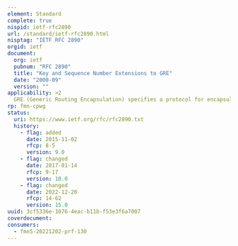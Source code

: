 ```yaml
---
element: Standard
complete: true
nispid: ietf-rfc2890
url: /standard/ietf-rfc2890.html
nisptag: "IETF RFC 2890"
orgid: ietf
document:
  org: ietf
  pubnum: "RFC 2890"
  title: "Key and Sequence Number Extensions to GRE"
  date: "2000-09"
  version: ""
applicability: >2
  GRE (Generic Routing Encapsulation) specifies a protocol for encapsulation of an arbitrary protocol over another arbitrary network layer protocol.
rp: fmn-cpwg
status:
  uri: https://www.ietf.org/rfc/rfc2890.txt
  history: 
    - flag: added
      date: 2015-11-02
      rfcp: 8-5
      version: 9.0
    - flag: changed
      date: 2017-01-14
      rfcp: 9-17
      version: 10.0
    - flag: changed
      date: 2022-12-20
      rfcp: 14-62
      version: 15.0
uuid: 3cf5336e-1076-4eac-b11b-f53e3f6a7007
coverdocument:
consumers:
  - fmn5-20221202-prf-130
---
```

